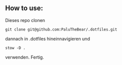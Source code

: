 ## How to use:

Dieses repo clonen

    git clone git@github.com:PaluTheBear/.dotfiles.git

dannach in .dotfiles hineinnavigieren und

    stow -D .

verwenden. Fertig.
